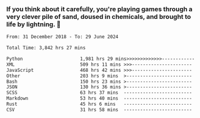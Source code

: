 ### If you think about it carefully, you're playing games through a very clever pile of sand, doused in chemicals, and brought to life by lightning.  👋


<!--START_SECTION:waka-->

```txt
From: 31 December 2018 - To: 29 June 2024

Total Time: 3,842 hrs 27 mins

Python                     1,981 hrs 29 mins>>>>>>>>>>>>>------------   51.57 %
XML                        509 hrs 11 mins >>>----------------------   13.25 %
JavaScript                 468 hrs 42 mins >>>----------------------   12.20 %
Other                      203 hrs 9 mins  >------------------------   05.29 %
Bash                       150 hrs 23 mins >------------------------   03.91 %
JSON                       130 hrs 36 mins >------------------------   03.40 %
SCSS                       63 hrs 37 mins  -------------------------   01.66 %
Markdown                   53 hrs 40 mins  -------------------------   01.40 %
Rust                       45 hrs 6 mins   -------------------------   01.17 %
CSV                        31 hrs 58 mins  -------------------------   00.83 %
```

<!--END_SECTION:waka-->
